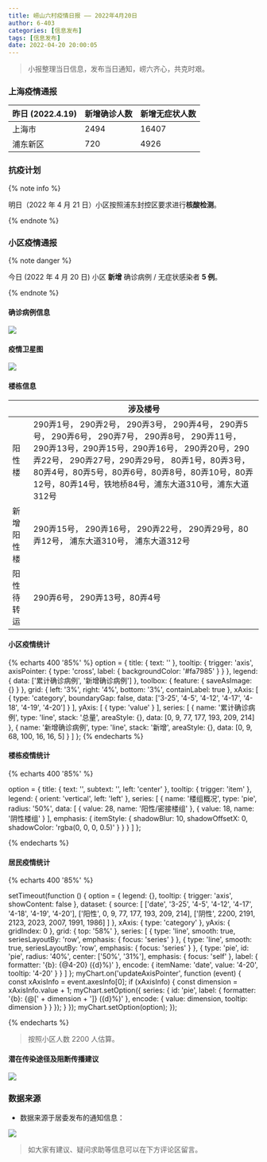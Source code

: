 ```yaml
---
title: 崂山六村疫情日报 —— 2022年4月20日
author: 6-403
categories: [信息发布]
tags: [信息发布]
date: 2022-04-20 20:00:05
---
```


> 小报整理当日信息，发布当日通知，崂六齐心，共克时艰。

<!--more-->


<script src="https://cdn.jsdelivr.net/npm/echarts@4.8.0/dist/echarts.min.js"></script>
<script src="https://api.map.baidu.com/getscript?v=2.0&ak=84y4lPUPCHIrwRUQPc61uBewdYZ1pHM2"></script>
<script src="https://cdn.jsdelivr.net/npm/echarts-gl@1.1.1/dist/echarts-gl.min.js"></script>

### 上海疫情通报

| 昨日 (2022.4.19) | 新增确诊人数 | 新增无症状人数 |
| ---------------- | ------------ | -------------- |
| 上海市           | 2494         | 16407          |
| 浦东新区         | 720          | 4926           |

### 抗疫计划

{% note info %}

明日（2022 年 4 月 21 日）小区按照浦东封控区要求进行**核酸检测**。

{% endnote %}

### 小区疫情通报

{% note danger %}

今日 (2022 年 4 月 20 日) 小区 **新增** 确诊病例 / 无症状感染者 **5 例**。

{% endnote %}

#### 确诊病例信息

![](https://pic.imgdb.cn/item/62600475239250f7c5519d43.jpg)



#### 疫情卫星图

![](https://pic.imgdb.cn/item/626013b9239250f7c57703d5.jpg)

#### 楼栋信息

|            | 涉及楼号                                                     |
| ---------- | ------------------------------------------------------------ |
| 阳性楼     | 290弄1号， 290弄2号， 290弄3号， 290弄4号， 290弄5号， 290弄6号， 290弄7号， 290弄8号， 290弄11号， 290弄13号，290弄15号，290弄16号， 290弄20号，290弄22号， 290弄27号，290弄29号， 80弄1号，80弄3号，80弄4号，80弄5号，80弄6号，80弄8号，80弄10号，80弄12号，80弄14号，铁地桥84号，浦东大道310号，浦东大道312号 |
| 新增阳性楼 | 290弄15号， 290弄16号， 290弄22号， 290弄29号，80弄12号， 浦东大道310号， 浦东大道312号 |
| 阳性待转运 | 290弄6号， 290弄13号，80弄4号                                |

#### 小区疫情统计

{% echarts 400 '85%' %}
option = {
    title: {
        text: ''
    },
    tooltip: {
        trigger: 'axis',
        axisPointer: {
            type: 'cross',
            label: {
                backgroundColor: '#fa7985'
            }
        }
    },
    legend: {
        data: ['累计确诊病例', '新增确诊病例']
    },
    toolbox: {
        feature: {
            saveAsImage: {}
        }
    },
    grid: {
        left: '3%',
        right: '4%',
        bottom: '3%',
        containLabel: true
    },
    xAxis: [
        {
            type: 'category',
            boundaryGap: false,
            data: ['3-25', '4-5', '4-12', '4-17', '4-18', '4-19', '4-20']
        }
    ],
    yAxis: [
        {
            type: 'value'
        }
    ],
    series: [
        {
            name: '累计确诊病例',
            type: 'line',
            stack: '总量',
            areaStyle: {},
            data: [0, 9, 77, 177, 193, 209, 214]
        },
        {
            name: '新增确诊病例',
            type: 'line',
            stack: '新增',
            areaStyle: {},
            data: [0, 9, 68, 100, 16, 16, 5]
        }
    ]
};
{% endecharts %}

#### 楼栋疫情统计
{% echarts 400 '85%' %}

option = {
  title: {
    text: '',
    subtext: '',
    left: 'center'
  },
  tooltip: {
    trigger: 'item'
  },
  legend: {
    orient: 'vertical',
    left: 'left'
  },
  series: [
    {
      name: '楼组概况',
      type: 'pie',
      radius: '50%',
      data: [
        { value: 28, name: '阳性/密接楼组' },
        { value: 18, name: '阴性楼组' }
      ],
      emphasis: {
        itemStyle: {
          shadowBlur: 10,
          shadowOffsetX: 0,
          shadowColor: 'rgba(0, 0, 0, 0.5)'
        }
      }
    }
  ]
};

{% endecharts %}


#### 居民疫情统计

{% echarts 400 '85%' %}

setTimeout(function () {
  option = {
    legend: {},
    tooltip: {
      trigger: 'axis',
      showContent: false
    },
    dataset: {
      source: [
        ['date', '3-25', '4-5', '4-12', '4-17', '4-18', '4-19', '4-20'],
        ['阳性', 0, 9, 77, 177, 193, 209, 214],
        ['阴性', 2200, 2191, 2123, 2023, 2007, 1991, 1986]
      ]
    },
    xAxis: { type: 'category' },
    yAxis: { gridIndex: 0 },
    grid: { top: '58%' },
    series: [
      {
        type: 'line',
        smooth: true,
        seriesLayoutBy: 'row',
        emphasis: { focus: 'series' }
      },
      {
        type: 'line',
        smooth: true,
        seriesLayoutBy: 'row',
        emphasis: { focus: 'series' }
      },
      {
        type: 'pie',
        id: 'pie',
        radius: '40%',
        center: ['50%', '31%'],
        emphasis: {
          focus: 'self'
        },
        label: {
          formatter: '{b}: {@4-20} ({d}%)'
        },
        encode: {
          itemName: 'date',
          value: '4-20',
          tooltip: '4-20'
        }
      }
    ]
  };
  myChart.on('updateAxisPointer', function (event) {
    const xAxisInfo = event.axesInfo[0];
    if (xAxisInfo) {
      const dimension = xAxisInfo.value + 1;
      myChart.setOption({
        series: {
          id: 'pie',
          label: {
            formatter: '{b}: {@[' + dimension + ']} ({d}%)'
          },
          encode: {
            value: dimension,
            tooltip: dimension
          }
        }
      });
    }
  });
  myChart.setOption(option);
});

{% endecharts %}

> 按照小区人数 2200 人估算。

#### 潜在传染途径及阻断传播建议

![](https://pic.imgdb.cn/item/625edf23239250f7c57e276e.jpg)

### 数据来源

- 数据来源于居委发布的通知信息：

![](https://pic.imgdb.cn/item/625ffdb6239250f7c54418d3.jpg)

> 如大家有建议、疑问求助等信息可以在下方评论区留言。
